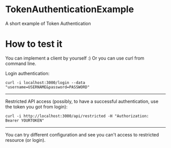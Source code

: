 # TokenAuthenticationExample
A short example of Token Authentication

# How to test it
You can implement a client by yourself :)
Or you can use curl from command line.

Login authentication:

<code>curl -i localhost:3000/login --data "username=USERNAME&password=PASSWORD"</code>

----

Restricted API access (possibly, to have a successful authentication, use the token you got from login):

<code>curl -i http://localhost:3000/api/restricted -H "Authorization: Bearer YOURTOKEN"
</code>

----

You can try different configuration and see you can't access to restricted resource (or login).
